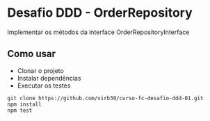 # Desafio DDD - OrderRepository

Implementar os métodos da interface OrderRepositoryInterface


## Como usar

- Clonar o projeto
- Instalar dependências
- Executar os testes


```console
git clone https://github.com/virb30/curso-fc-desafio-ddd-01.git
npm install
npm test
```


